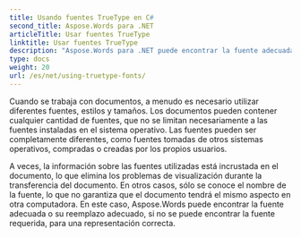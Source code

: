 ```yaml
---
title: Usando fuentes TrueType en C#
second_title: Aspose.Words para .NET
articleTitle: Usar fuentes TrueType
linktitle: Usar fuentes TrueType
description: "Aspose.Words para .NET puede encontrar la fuente adecuada o su reemplazo adecuado para la representación correcta de documentos utilizando C#. Esto garantiza que la diferencia entre el documento mostrado y el original sea mínima cuando no hay suficiente información sobre una fuente."
type: docs
weight: 20
url: /es/net/using-truetype-fonts/
---
```


Cuando se trabaja con documentos, a menudo es necesario utilizar diferentes fuentes, estilos y tamaños. Los documentos pueden contener cualquier cantidad de fuentes, que no se limitan necesariamente a las fuentes instaladas en el sistema operativo. Las fuentes pueden ser completamente diferentes, como fuentes tomadas de otros sistemas operativos, compradas o creadas por los propios usuarios.

A veces, la información sobre las fuentes utilizadas está incrustada en el documento, lo que elimina los problemas de visualización durante la transferencia del documento. En otros casos, sólo se conoce el nombre de la fuente, lo que no garantiza que el documento tendrá el mismo aspecto en otra computadora. En este caso, Aspose.Words puede encontrar la fuente adecuada o su reemplazo adecuado, si no se puede encontrar la fuente requerida, para una representación correcta.
